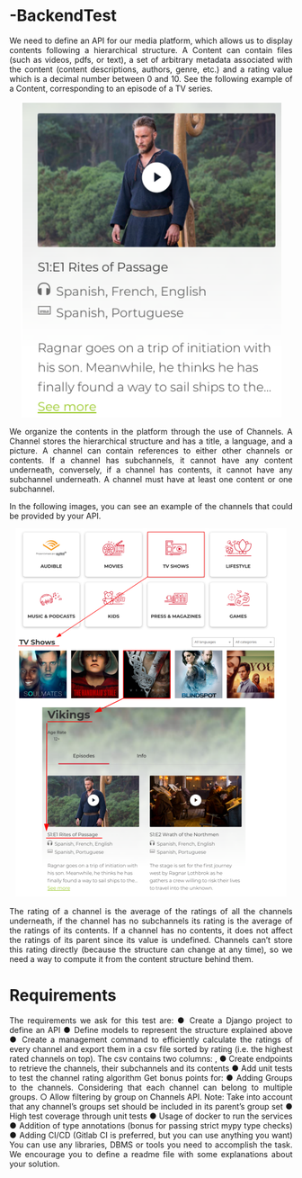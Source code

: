 # -BackendTest

<div align="justify">

We need to define an API for our media platform, which allows us to display contents
following a hierarchical structure.
A Content can contain files (such as videos, pdfs, or text), a set of arbitrary metadata
associated with the content (content descriptions, authors, genre, etc.) and a rating
value which is a decimal number between 0 and 10.
See the following example of a Content, corresponding to an episode of a TV series.

<p align="center">
    <img src="Images/InfoRagnar.png">
</p>



We organize the contents in the platform through the use of Channels. A Channel
stores the hierarchical structure and has a title, a language, and a picture. A channel
can contain references to either other channels or contents. If a channel has
subchannels, it cannot have any content underneath, conversely, if a channel has
contents, it cannot have any subchannel underneath. A channel must have at least
one content or one subchannel.

In the following images, you can see an example of the channels that could be provided
by your API.

<p align="center">
    <img src="Images/Example.png">
</p>

The rating of a channel is the average of the ratings of all the channels underneath, if
the channel has no subchannels its rating is the average of the ratings of its contents. If
a channel has no contents, it does not affect the ratings of its parent since its value is
undefined.
Channels can’t store this rating directly (because the structure can change at any time), so we need a way to compute it from the content structure behind them.

</div>


# Requirements

<div align="justify">

The requirements we ask for this test are:
● Create a Django project to define an API
● Define models to represent the structure explained above
● Create a management command to efficiently calculate the ratings of every
channel and export them in a csv file sorted by rating (i.e. the highest rated
channels on top). The csv contains two columns: <channel title>, <average
rating>
● Create endpoints to retrieve the channels, their subchannels and its contents
● Add unit tests to test the channel rating algorithm
Get bonus points for:
● Adding Groups to the channels. Considering that each channel can belong to
multiple groups.
○ Allow filtering by group on Channels API.
Note: Take into account that any channel’s groups set should be included in its
parent’s group set
● High test coverage through unit tests
● Usage of docker to run the services
● Addition of type annotations (bonus for passing strict mypy type checks)
● Adding CI/CD (Gitlab CI is preferred, but you can use anything you want)
You can use any libraries, DBMS or tools you need to accomplish the task.
We encourage you to define a readme file with some explanations about your solution.

</div>